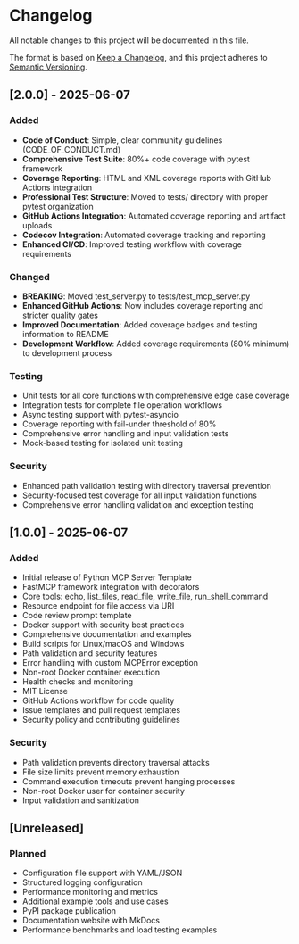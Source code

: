 # Changelog

All notable changes to this project will be documented in this file.

The format is based on [Keep a Changelog](https://keepachangelog.com/en/1.0.0/),
and this project adheres to [Semantic Versioning](https://semver.org/spec/v2.0.0.html).

## [2.0.0] - 2025-06-07

### Added
- **Code of Conduct**: Simple, clear community guidelines (CODE_OF_CONDUCT.md)
- **Comprehensive Test Suite**: 80%+ code coverage with pytest framework
- **Coverage Reporting**: HTML and XML coverage reports with GitHub Actions integration
- **Professional Test Structure**: Moved to tests/ directory with proper pytest organization
- **GitHub Actions Integration**: Automated coverage reporting and artifact uploads
- **Codecov Integration**: Automated coverage tracking and reporting
- **Enhanced CI/CD**: Improved testing workflow with coverage requirements

### Changed
- **BREAKING**: Moved test_server.py to tests/test_mcp_server.py
- **Enhanced GitHub Actions**: Now includes coverage reporting and stricter quality gates
- **Improved Documentation**: Added coverage badges and testing information to README
- **Development Workflow**: Added coverage requirements (80% minimum) to development process

### Testing
- Unit tests for all core functions with comprehensive edge case coverage
- Integration tests for complete file operation workflows
- Async testing support with pytest-asyncio
- Coverage reporting with fail-under threshold of 80%
- Comprehensive error handling and input validation tests
- Mock-based testing for isolated unit testing

### Security
- Enhanced path validation testing with directory traversal prevention
- Security-focused test coverage for all input validation functions
- Comprehensive error handling validation and exception testing

## [1.0.0] - 2025-06-07

### Added
- Initial release of Python MCP Server Template
- FastMCP framework integration with decorators
- Core tools: echo, list_files, read_file, write_file, run_shell_command
- Resource endpoint for file access via URI
- Code review prompt template
- Docker support with security best practices
- Comprehensive documentation and examples
- Build scripts for Linux/macOS and Windows
- Path validation and security features
- Error handling with custom MCPError exception
- Non-root Docker container execution
- Health checks and monitoring
- MIT License
- GitHub Actions workflow for code quality
- Issue templates and pull request templates
- Security policy and contributing guidelines

### Security
- Path validation prevents directory traversal attacks
- File size limits prevent memory exhaustion
- Command execution timeouts prevent hanging processes
- Non-root Docker user for container security
- Input validation and sanitization

## [Unreleased]

### Planned
- Configuration file support with YAML/JSON
- Structured logging configuration
- Performance monitoring and metrics
- Additional example tools and use cases
- PyPI package publication
- Documentation website with MkDocs
- Performance benchmarks and load testing examples
